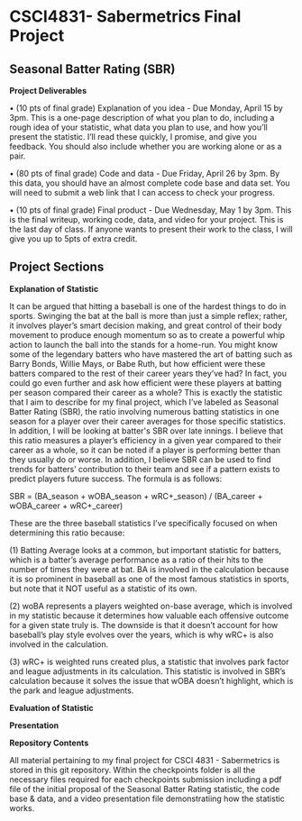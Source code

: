 # CSCI4831- Sabermetrics Final Project
## Seasonal Batter Rating (SBR)

**Project Deliverables**

• (10 pts of final grade) Explanation of you idea - Due Monday, April 15 by 3pm. This is
a one-page description of what you plan to do, including a rough idea of your statistic,
what data you plan to use, and how you’ll present the statistic. I’ll read these quickly, I
promise, and give you feedback. You should also include whether you are working alone
or as a pair.

• (80 pts of final grade) Code and data - Due Friday, April 26 by 3pm. By this data, you
should have an almost complete code base and data set. You will need to submit a web
link that I can access to check your progress.

• (10 pts of final grade) Final product - Due Wednesday, May 1 by 3pm. This is the final
writeup, working code, data, and video for your project. This is the last day of class.
If anyone wants to present their work to the class, I will give you up to 5pts of extra
credit.

## Project Sections

**Explanation of Statistic**

It can be argued that hitting a baseball is one of the hardest things to do in sports.
Swinging the bat at the ball is more than just a simple reflex; rather, it involves player’s smart
decision making, and great control of their body movement to produce enough momentum so as
to create a powerful whip action to launch the ball into the stands for a home-run. You might
know some of the legendary batters who have mastered the art of batting such as Barry Bonds,
Willie Mays, or Babe Ruth, but how efficient were these batters compared to the rest of their
career years they’ve had? In fact, you could go even further and ask how efficient were these
players at batting per season compared their career as a whole? This is exactly the statistic that I
aim to describe for my final project, which I’ve labeled as Seasonal Batter Rating (SBR), the
ratio involving numerous batting statistics in one season for a player over their career averages
for those specific statistics. In addition, I will be looking at batter's SBR over late innings. I believe that this ratio measures a player’s efficiency in a given year compared to their career as a whole, so it can be noted if a player is performing better than they
usually do or worse. In addition, I believe SBR can be used to find trends for batters’
contribution to their team and see if a pattern exists to predict players future success. The
formula is as follows:

SBR = (BA_season + wOBA_season + wRC+_season) / (BA_career + wOBA_career + wRC+_career)

These are the three baseball statistics I’ve specifically focused on when determining this ratio
because:

(1) Batting Average looks at a common, but important statistic for batters, which is a batter’s
average performance as a ratio of their hits to the number of times they were at bat. BA is
involved in the calculation because it is so prominent in baseball as one of the most famous
statistics in sports, but note that it NOT useful as a statistic of its own.

(2) woBA represents a players weighted on-base average, which is involved in my statistic
because it determines how valuable each offensive outcome for a given state truly is. The
downside is that it doesn’t account for how baseball’s play style evolves over the years,
which is why wRC+ is also involved in the calculation.

(3) wRC+ is weighted runs created plus, a statistic that involves park factor and league
adjustments in its calculation. This statistic is involved in SBR’s calculation because it solves
the issue that wOBA doesn’t highlight, which is the park and league adjustments.

**Evaluation of Statistic**

**Presentation**


**Repository Contents**

All material pertaining to my final project for CSCI 4831 - Sabermetrics is stored in this git repository. Within the checkpoints folder is all the necessary files required for each checkpoints submission including a pdf file of the initial proposal of the Seasonal Batter Rating statistic, the code base & data, and a video presentation file demonstratiing how the statistic works. 
